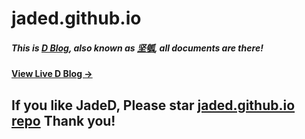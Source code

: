 # jaded.github.io
##### This is [D Blog](https://github.com/JadeDon/jaded.github.io), also known as [坚瓠](http://mp.weixin.qq.com/mp/homepage?__biz=MzU2Mzk0NDYzNw==&hid=1&sn=d64fc273314b4188234713b891ab1f27&scene=18#wechat_redirect), all documents are there!

#### [View Live D Blog &rarr;](http://jaded.github.io)

## If you like JadeD, Please star [jaded.github.io repo](https://github.com/JadeDon/jaded.github.io) Thank you!